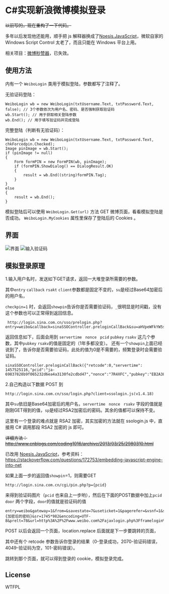 # C#实现新浪微博模拟登录
<del> 以前写的，现在重构了一下代码。</del>

多年以后发现他还能用，顺手把 js 解释器换成了[Noesis.JavaScript](https://github.com/JavascriptNet/Javascript.Net)，微软自家的 Windows Script Control 太老了，而且只能在 Windows 平台上用。

相关项目：[微博秒赞器](https://github.com/huiyadanli/WeiboMonitor)，已失效。

## 使用方法
内有一个 `WeiboLogin` 类用于模拟登陆，参数都写了注释了。

无验证码登陆：
```
WeiboLogin wb = new WeiboLogin(txtUsername.Text, txtPassword.Text, false); // 3个参数依次为用户名、密码、是否强制获取验证码
wb.Start(); // 用于获取相关登陆参数
wb.End(); // 用于填写验证码并完成登陆
```

完整登陆（判断有无验证码）：
```
WeiboLogin wb = new WeiboLogin(txtUsername.Text, txtPassword.Text, chkForcedpin.Checked);
Image pinImage = wb.Start();
if (pinImage != null)
{
    Form formPIN = new FormPIN(wb, pinImage);
    if (formPIN.ShowDialog() == DialogResult.OK)
    {
        result = wb.End((string)formPIN.Tag);
    }
}
else
{
    result = wb.End();
}
```

模拟登陆后可以使用 `WeiboLogin.Get(url)` 方法 GET 微博页面，看看模拟登陆是否成功。
`WeiboLogin.MyCookies` 属性里保存了登陆后的 Cookies 。

## 界面
![界面](https://raw.githubusercontent.com/huiyadanli/SinaLogin/master/img/screenshot2.png)
![输入验证码](https://raw.githubusercontent.com/huiyadanli/SinaLogin/master/img/screenshot1.png)

## 模拟登录原理
1.输入用户名时，发送如下GET请求，返回一大堆登录所需要的参数。

其中`entry` `callback` `rsakt`  `client`参数都是固定不变的，`su`是经过Base64加密后的用户名，

`checkpin=1` 时，会返回`showpin`告诉你是否需要验证码，`_`很明显是时间戳，没有这个参数也可以正常得到返回信息。

```
 http://login.sina.com.cn/sso/prelogin.php?entry=weibo&callback=sinaSSOController.preloginCallBack&su=aHVpeWFkYW5saSU0MDEyNi5jb20%3D&rsakt=mod&checkpin=1&client=ssologin.js(v1.4.18)&_=1457524967315
```

返回信息如下，后面会用到 `servertime ` `nonce ` `pcid` `pubkey` `rsakv` 这几个参数，其中`pubkey` `rsakv`的值是固定的（1年多都没变）。
还有一个`showpin`上面已经说到了，告诉你是否需要验证码，此处的值为0是不需要的，频繁登录时会需要验证码。

```
sinaSSOController.preloginCallBack({"retcode":0,"servertime": 1457525116,"pcid":"ja-69837828b9f065232d6ea4a3130fe2cdbd47","nonce":"7R4XFC","pubkey":"EB2A38568661887FA180BDDB5CABD5F21C7BFD59C090CB2D245A87AC253062882729293E5506350508E7F9AA3BB77F4333231490F915F6D63C55FE2F08A49B353F444AD3993CACC02DB784ABBB8E42A9B1BBFFFB38BE18D78E87A0E41B9B8F73A928EE0CCEE1F6739884B9777E4FE9E88A1BBE495927AC4A799B3181D6442443","rsakv":"1330428213","is_openlock":0,"showpin":0,"exectime":12})
```

2.自己构造以下数据 POST 到

```
http://login.sina.com.cn/sso/login.php?client=ssologin.js(v1.4.18)
```

其中`su`依旧是Base64加密后的用户名，`servertime ` `nonce ` `rsakv` 字段的值就是刚刚GET得到的值，`sp`是经过RSA2加密后的密码。其余的值都可以保持不变。

这里有一个登录的难点就是 RSA2 加密，其实加密的方法就在 ssologin.js 中，直接用 C# 调用那段 RSA2 加密的 js 即可。

<del> 详细方法：http://www.cnblogs.com/coding1016/archive/2013/03/25/2980310.html </del>

已改用 [Noesis.JavaScript](https://github.com/JavascriptNet/Javascript.Net)，参考资料：https://stackoverflow.com/questions/172753/embedding-javascript-engine-into-net

如果上面一步的返回值`showpin`=1，则需要GET

```
http://login.sina.com.cn/cgi/pin.php?p={pcid}
```

来得到验证码图片（`pcid` 也来自上一步哟），然后在下面的POST数据中加上`pcid` `door` 两个字段，`door`的值就是验证码的值

```
entry=weibo&gateway=1&from=&savestate=7&useticket=1&pagerefer=&vsnf=1&su=aHVpeWFkYW5saSU0MDEyNi5jb20%3D&service=miniblog&servertime=1457525116&nonce=7R4XFC&pwencode=rsa2&rsakv=1330428213&sp={加密后的密码}&sr=1745*982&encoding=UTF-8&prelt=78&url=http%3A%2F%2Fwww.weibo.com%2Fajaxlogin.php%3Fframelogin%3D1%26callback%3Dparent.sinaSSOController.feedBackUrlCallBack&returntype=META
```

POST 以后会返回一个页面，location.replace 后面就是下一步要跳转的页面，

其中还有个 retcode 参数告诉你登录的结果（0-登录成功，2070-验证码错误，4049-验证码为空，101-密码错误）。

跳转到那个页面，就可以得到登录的 cookie，模拟登录完成。

## License
WTFPL